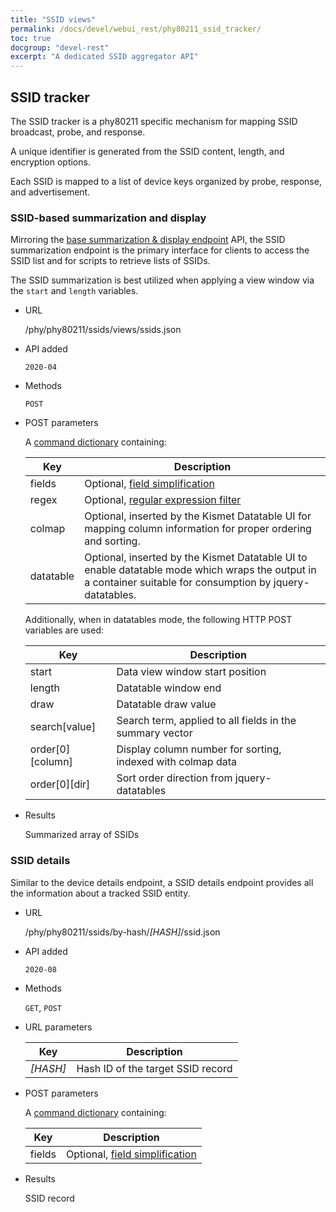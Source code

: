 ```yaml
---
title: "SSID views"
permalink: /docs/devel/webui_rest/phy80211_ssid_tracker/
toc: true
docgroup: "devel-rest"
excerpt: "A dedicated SSID aggregator API"
---
```


## SSID tracker

The SSID tracker is a phy80211 specific mechanism for mapping SSID broadcast, probe, and response.

A unique identifier is generated from the SSID content, length, and encryption options.  

Each SSID is mapped to a list of device keys organized by probe, response, and advertisement.

### SSID-based summarization and display

Mirroring the [base summarization & display endpoint](/docs/devel/webui_rest/devices/#old-summarization--display) API, the SSID summarization endpoint is the primary interface for clients to access the SSID list and for scripts to retrieve lists of SSIDs.

The SSID summarization is best utilized when applying a view window via the `start` and `length` variables.

* URL

    /phy/phy80211/ssids/views/ssids.json

* API added
 
    `2020-04`

* Methods

    `POST`

* POST parameters

    A [command dictionary](/docs/devel/webui_rest/commands/) containing:

    | Key       | Description                                                                                                                                                 |
    | -------   | -----------------------------------------------------                                                                                                       |
    | fields    | Optional, [field simplification](/docs/devel/webui_rest/commands/#field-specifications)                                                                     |
    | regex     | Optional, [regular expression filter](/docs/devel/webui_rest/commands/#regex-filters)                                                                       |
    | colmap    | Optional, inserted by the Kismet Datatable UI for mapping column information for proper ordering and sorting.                                               |
    | datatable | Optional, inserted by the Kismet Datatable UI to enable datatable mode which wraps the output in a container suitable for consumption by jquery-datatables. |

    Additionally, when in datatables mode, the following HTTP POST variables are used:

    | Key                  | Description                                                 |
    | ---                  | ----                                                        |
    | start                | Data view window start position                             |
    | length               | Datatable window end                                        |
    | draw                 | Datatable draw value                                        |
    | search[value]        | Search term, applied to all fields in the summary vector    |
    | order\[0\]\[column\] | Display column number for sorting, indexed with colmap data |
    | order\[0\]\[dir\]    | Sort order direction from jquery-datatables                 |

* Results

    Summarized array of SSIDs

### SSID details

Similar to the device details endpoint, a SSID details endpoint provides all the information about a tracked SSID entity.

* URL

    /phy/phy80211/ssids/by-hash/*[HASH]*/ssid.json

* API added
 
    `2020-08`

* Methods 

    `GET`, `POST`

* URL parameters 

   | Key      | Description                              |
   | ------   | ---------------------------------------- |
   | *[HASH]* | Hash ID of the target SSID record        |

* POST parameters

    A [command dictionary](/docs/devel/webui_rest/commands/) containing:

    | Key     | Description                                                                             |
    | ------- | -----------------------------------------------------                                   |
    | fields  | Optional, [field simplification](/docs/devel/webui_rest/commands/#field-specifications) |

* Results 

    SSID record

